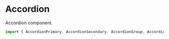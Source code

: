 # Accordion

Accordion component.

```js
import { AccordionPrimary, AccordionSecondary, AccordionGroup, AccordionProps } from '@panenco/ui';
```

<!-- STORY -->
